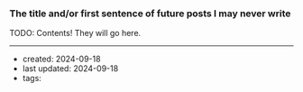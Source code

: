 ### The title and/or first sentence of future posts I may never write

TODO: Contents! They will go here.

--- 
- created: 2024-09-18
- last updated: 2024-09-18
- tags: 
